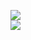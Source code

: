 [![](https://img.shields.io/badge/Made%20With-Github%20Spray-lightgrey.svg?style=for-the-badge&logo=github)](https://github.com/Annihil/github-spray#6896)  
[![](https://i.imgur.com/2DrTn0Z.gif)](https://github.com/Annihil/github-spray)